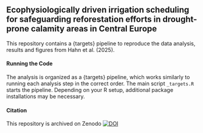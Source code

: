 ## Ecophysiologically driven irrigation scheduling for safeguarding reforestation efforts in drought-prone calamity areas in Central Europe

This repository contains a {targets} pipeline to reproduce the data analysis, results and figures from Hahn et al. (2025).

#### Running the Code
The analysis is organized as a {targets} pipeline, which works similarly to running each analysis step in the correct order. The main script `_targets.R` starts the pipeline.
Depending on your R setup, additional package installations may be necessary.

#### Citation
This repository is archived on Zenodo [![DOI](https://zenodo.org/badge/DOI/10.5281/zenodo.15763783.svg)](https://doi.org/10.5281/zenodo.15763783)
